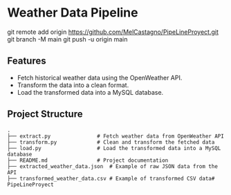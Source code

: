 # Weather Data Pipeline

git remote add origin https://github.com/MelCastagno/PipeLineProyect.git
git branch -M main
git push -u origin main

## Features

- Fetch historical weather data using the OpenWeather API.
- Transform the data into a clean format.
- Load the transformed data into a MySQL database.

## Project Structure

```plaintext
.
├── extract.py               # Fetch weather data from OpenWeather API
├── transform.py             # Clean and transform the fetched data
├── load.py                  # Load the transformed data into a MySQL database
├── README.md                # Project documentation
├── extracted_weather_data.json  # Example of raw JSON data from the API
├── transformed_weather_data.csv # Example of transformed CSV data#   P i p e L i n e P r o y e c t  
 